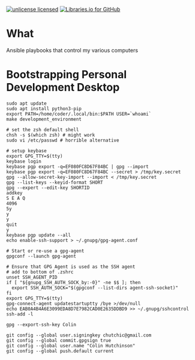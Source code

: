 [![unlicense licensed](https://img.shields.io/badge/license-unlicense-blue.svg)](./LICENSE)
[![Libraries.io for GitHub](https://img.shields.io/librariesio/github/hutchic/ansible_playbooks.png)](https://github.com/hutchic/ansible_playbooks/blob/master/requirements.txt)

# What

Ansible playbooks that control my various computers

# Bootstrapping Personal Development Desktop

```
sudo apt update
sudo apt install python3-pip
export PATH=/home/coder/.local/bin:$PATH USER=`whoami`
make development_environment

# set the zsh default shell
chsh -s $(which zsh) # might work
sudo vi /etc/passwd # horrible alternative

# setup keybase
export GPG_TTY=$(tty)
keybase login
keybase pgp export -q=EF080FC8D67F84BC | gpg --import
keybase pgp export -q=EF080FC8D67F84BC --secret > /tmp/key.secret
gpg --allow-secret-key-import --import < /tmp/key.secret
gpg --list-keys --keyid-format SHORT
gpg --expert --edit-key SHORTID
addkey
S E A Q
4096
5y
y
y
quit
y
keybase pgp update --all
echo enable-ssh-support > ~/.gnupg/gpg-agent.conf

# Start or re-use a gpg-agent
gpgconf --launch gpg-agent

# Ensure that GPG Agent is used as the SSH agent
# add to bottom of .zshrc
unset SSH_AGENT_PID
if [ "${gnupg_SSH_AUTH_SOCK_by:-0}" -ne $$ ]; then
  export SSH_AUTH_SOCK="$(gpgconf --list-dirs agent-ssh-socket)"
fi
export GPG_TTY=$(tty)
gpg-connect-agent updatestartuptty /bye >/dev/null
echo EAB0A4B4A6E3099EDA8D7E7982CAD0E2635DDBD9 >> ~/.gnupg/sshcontrol
ssh-add -l

gpg --export-ssh-key Colin

git config --global user.signingkey chutchic@gmail.com
git config --global commit.gpgsign true
git config --global user.name "Colin Hutchinson"
git config --global push.default current
```
